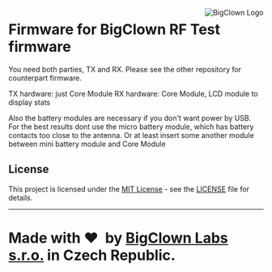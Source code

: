 <a href="https://www.bigclown.com"><img src="https://s3.eu-central-1.amazonaws.com/bigclown/gh-readme-logo.png" alt="BigClown Logo" align="right"></a>

# Firmware for BigClown RF Test firmware

You need both parties, TX and RX. Please see the other repository for counterpart firmware.

TX hardware: just Core Module
RX hardware: Core Module, LCD module to display stats

Also the battery modules are necessary if you don't want power by USB.
For the best results dont use the micro battery module, which has battery contacts too close to the antenna. Or at least insert some another module between mini battery module and Core Module

## License

This project is licensed under the [MIT License](https://opensource.org/licenses/MIT/) - see the [LICENSE](LICENSE) file for details.

---

Made with &#x2764;&nbsp; by [BigClown Labs s.r.o.](https://www.bigclown.com) in Czech Republic.
=======

